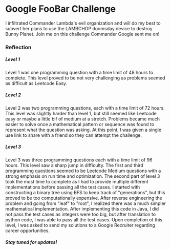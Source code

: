 # Google FooBar Challenge
I infiltrated Commander Lambda's evil organization and will do my best to subvert her plans to use the LAMBCHOP doomsday device to destroy Bunny Planet. Join me on this challenge Commander Google sent me on!

### Reflection
##### Level 1 <br/>
Level 1 was one programming question with a time limit of 48 hours to complete. This level proved to be not very challenging as problems seemed as difficult as Leetcode Easy.
  
##### Level 2 <br/>
Level 2 was two programming questions, each with a time limit of 72 hours. This level was slightly harder than level 1, but still seemed like Leetcode easy or maybe a little bif of medium at a stretch. Problems became much easier to solve once a mathematical pattern or sequence was found to represent what the question was asking. At this point, I was given a single use link to share with a friend so they can attempt the challenge.
  
##### Level 3 <br/>
Level 3 was three programming questions each with a time limit of 96 hours. This level saw a sharp jump in difficulty. The first and third programming questions seemed to be Leetcode Medium questions with a strong emphasis on run time and optimization. The second part of level 3 took the most time to complete as I had to provide multiple different implementations before passing all the test cases. I started with constructing a binary tree using BFS to keep track of "generations", but this proved to be too computationally expensive. After reverse engineering the problem and going from "leaf" to "root", I realized there was a much simpler mathematical implementation. After implementing this code in Java, I did not pass the test cases as integers were too big, but after translation to python code, I was able to pass all the test cases. Upon completion of this level, I was asked to send my solutions to a Google Recruiter regarding career opportunities.

##### Stay tuned for updates!


